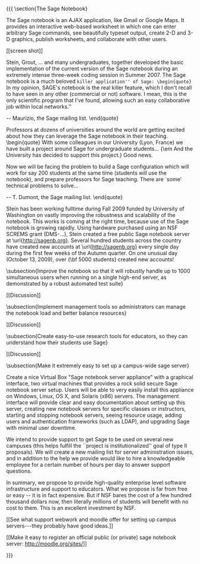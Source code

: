 {{{
\section{The Sage Notebook}

The Sage notebook is an AJAX application, like Gmail or Google Maps.
It provides an interactive web-based worksheet in which one can enter
arbitrary Sage commands, see beautifully typeset output, create 2-D
and 3-D graphics, publish worksheets, and collaborate with other
users.

[[screen shot]]

Stein, Grout, ... and many undergraduates, together developed the basic
implementation of the current version of the Sage notebook during an
extremely intense three-week coding session in Summer 2007. 
The Sage notebook is a much beloved ``killer application'' of Sage:
\begin{quote}
  ``In my opinion, SAGE's notebook is the real killer feature, which I
  don't recall to have seen in any other (commercial or not)
  software. I mean, this is the only scientific program that I've
  found, allowing such an easy collaborative job within local
  networks.''

 -- Maurizio, the Sage mailing list.
\end{quote}

Professors at dozens of universities around the world are getting
excited about how they can leverage the Sage notebook in their
teaching.
\begin{quote}
With some colleagues in our University (Lyon, France) we have built a
project around Sage for undergraduate students... {\em And the University has
decided to support this project.} Good news.

Now we will be facing the problem to build a Sage configuration which
will work for say 200 students at the same time (students will use the
notebook), and prepare professors for Sage teaching. There are `some'
technical problems to solve...
 
-- T. Dumont, the Sage mailing list.
\end{quote}

Stein has been working fulltime during Fall 2009 funded by University of
Washington on vastly improving the robustness and scalability of the notebook.
This works is coming at the right time, because use of the Sage notebook
is growing rapidly.  Using hardware purchased using an NSF SCREMS
grant (DMS-...), Stein created a free public Sage notebook server at
\url{http://sagenb.org}.  Several hundred students across the country 
have created new accounts at \url{http://sagenb.org} every single day 
during the first few weeks of the Autumn quarter.  On one unusual day
(October 13, 2009), over {\bf 5000 students} created new accounts!

\subsection{Improve the notebook so that it
  will robustly handle up to 1000 simultaneous users when running on a
  single high-end server, as demonstrated by a robust automated test
  suite}

[[Discussion]]

\subsection{Implement management tools so administrators can manage the
  notebook load and better balance resources}

[[Discussion]]

\subsection{Create easy-to-use research tools for educators, so they can
understand how their students use Sage}

[[Discussion]]

\subsection{Make it extremely easy to set up a campus-wide sage server}

Create a nice Virtual Box "Sage notebook server appliance" with a graphical interface, two
virtual machines that provides a rock solid secure Sage notebook server setup.  Users will
be able to very easily install this appliance on Windows, Linux, OS X, and Solaris (x86) servers. 
The management interface will provide clear and easy documentation about setting up
this server, creating new notebook servers for specific classes or instructors,
starting and stopping notebook servers, seeing resource usage, adding users and
authentication frameworks (such as LDAP), and upgrading Sage with minimal user downtime. 

We intend to provide support to get Sage to be used on several new campuses 
(this helps fulfill the ``project is institutionalized'' goal of type II proposals). 
We will create a new mailing list for server administration issues, and in addition
to the help we provide would like to hire a knowledgeable employee for a certain number
of hours per day to answer support questions. 

In summary, we propose to provide high-quality enterprise level software infrastructure
and support to educators.   What we propose is far from free or easy -- it is in fact
expensive.  But if NSF bares the cost of a few hundred thousand dollars now, then 
literally millions of students will benefit with no cost to them.  This is an excellent
investment by NSF. 

[[See what support webwork and moodle offer for setting up campus servers---they probably have good ideas.]]

[[Make it easy to register an official public (or private) sage notebook server: http://moodle.org/sites/]]

}}}
